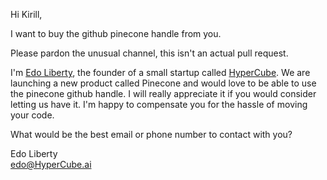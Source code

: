 Hi Kirill,

I want to buy the github pinecone handle from you.

Please pardon the unusual channel, this isn't an actual pull request.

I'm [Edo Liberty](https://edoliberty.github.io//), the founder of a small startup called [HyperCube](https://www.hypercube.ai/). We are launching a new product called Pinecone and would love to be able to use the pinecone github handle. I will really appreciate it if you would consider letting us have it. I'm happy to compensate you for the hassle of moving your code. 

What would be the best email or phone number to contact with you?

Edo Liberty</br>
edo@HyperCube.ai


